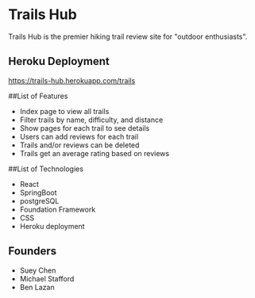 # Trails Hub
Trails Hub is the premier hiking trail review site for "outdoor enthusiasts".  

## Heroku Deployment
https://trails-hub.herokuapp.com/trails

##List of Features
* Index page to view all trails
* Filter trails by name, difficulty, and distance
* Show pages for each trail to see details
* Users can add reviews for each trail
* Trails and/or reviews can be deleted
* Trails get an average rating based on reviews


##List of Technologies
  * React
  * SpringBoot
  * postgreSQL
  * Foundation Framework
  * CSS
  * Heroku deployment

## Founders
* Suey Chen
* Michael Stafford
* Ben Lazan